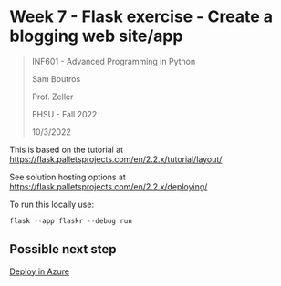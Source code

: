 # Week 7 - Flask exercise - Create a blogging web site/app
>INF601 - Advanced Programming in Python
> 
>Sam Boutros
> 
> Prof. Zeller
> 
>FHSU - Fall 2022
>
>10/3/2022
>
This is based on the tutorial at https://flask.palletsprojects.com/en/2.2.x/tutorial/layout/

See solution hosting options at https://flask.palletsprojects.com/en/2.2.x/deploying/

To run this locally use:
```Python
flask --app flaskr --debug run
```
## Possible next step

[Deploy in Azure](https://learn.microsoft.com/en-us/azure/app-service/quickstart-python?tabs=flask%2Cwindows%2Cazure-cli%2Cvscode-deploy%2Cdeploy-instructions-azportal%2Cterminal-bash%2Cdeploy-instructions-zip-azcli)




